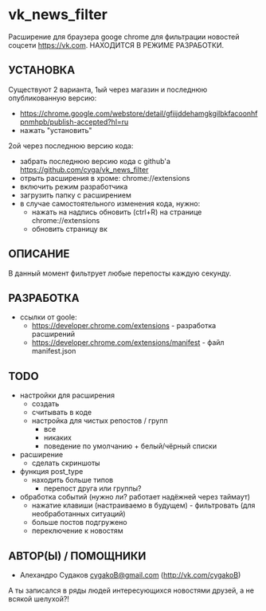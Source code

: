 vk_news_filter
=======

Расширение для браузера googe chrome для фильтрации новостей соцсети https://vk.com.
НАХОДИТСЯ В РЕЖИМЕ РАЗРАБОТКИ.

УСТАНОВКА
---------

Существуют 2 варианта, 1ый через магазин и последнюю опубликованную версию:
* https://chrome.google.com/webstore/detail/gfiijddehamgkgilbkfacoonhfpnmhpb/publish-accepted?hl=ru
* нажать "установить"

2ой через последнюю версию кода:
* забрать последнюю версию кода с github'а https://github.com/cyga/vk_news_filter
* отрыть расширения в хроме: chrome://extensions
* включить режим разработчика
* загрузить папку с расширением
* в случае самостоятельного изменения кода, нужно:
  * нажать на надпись обновить (ctrl+R) на странице chrome://extensions
  * обновить страницу вк

ОПИСАНИЕ
--------

В данный момент фильтрует любые перепосты каждую секунду.

РАЗРАБОТКА
----------

* ссылки от goole:
  * https://developer.chrome.com/extensions - разработка расширений
  * https://developer.chrome.com/extensions/manifest - файл manifest.json

TODO
----

* настройки для расширения
  * создать
  * считывать в коде
  * настройка для чистых репостов / групп
    * все
    * никаких
    * поведение по умолчанию + белый/чёрный списки
* расширение
  * сделать скриншоты
* функция post_type
  * находить больше типов
    * перепост друга или группы?
* обработка событий (нужно ли? работает надёжней через таймаут)
  * нажатие клавиши (настраиваемо в будущем) - фильтровать (для необработанных ситуаций)
  * больше постов подгружено
  * переключение к новостям

АВТОР(Ы) / ПОМОЩНИКИ
--------------------

* Алехандро Судаков <cygakoB@gmail.com> (http://vk.com/cygakoB)

А ты записался в ряды людей интересующихся новостями друзей, а не всякой шелухой?!

